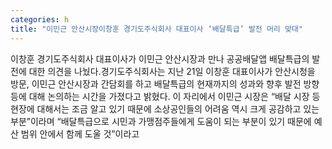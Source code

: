 ```yaml
---
categories: h
title: "이민근 안산시장이창훈 경기도주식회사 대표이사 ‘배달특급’ 발전 머리 맞대"
---
```

이창훈 경기도주식회사 대표이사가 이민근 안산시장과 만나 공공배달앱 배달특급의 발전에 대한 의견을 나눴다.경기도주식회사는 지난 21일 이창훈 대표이사가 안산시청을 방문, 이민근 안산시장과 간담회를 하고 배달특급의 현재까지의 성과와 향후 발전 방향 등에 대해 논의하는 시간을 가졌다고 밝혔다. 이 자리에서 이민근 시장은 “배달 시장 등 현장에 대해서는 조금 알고 있기 때문에 소상공인들의 어려움 역시 크게 공감하고 있는 부분”이라며 “배달특급으로 시민과 가맹점주들에게 도움이 되는 부분이 있기 때문에 예산 범위 안에서 함께 도울 것”이라고
